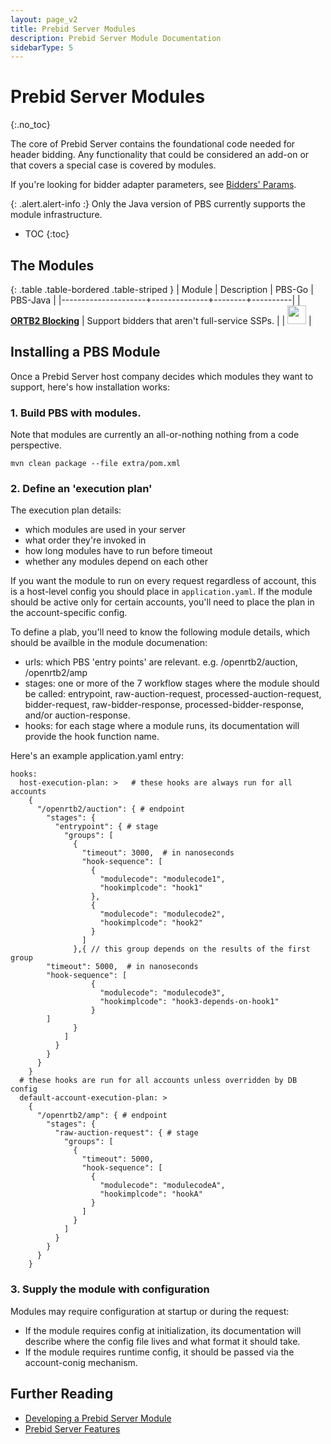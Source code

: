 ```yaml
---
layout: page_v2
title: Prebid Server Modules
description: Prebid Server Module Documentation
sidebarType: 5
---
```


# Prebid Server Modules
{:.no_toc}

The core of Prebid Server contains the foundational code needed for header bidding. Any functionality that could be considered an add-on or that covers a special case is covered by modules. 

If you're looking for bidder adapter parameters, see [Bidders' Params](/dev-docs/pbs-bidders.html).

{: .alert.alert-info :}
Only the Java version of PBS currently supports the module infrastructure.

* TOC
{:toc}

## The Modules

{: .table .table-bordered .table-striped }
| Module              | Description  | PBS-Go | PBS-Java |
|---------------------+--------------+--------+----------|
| [**ORTB2 Blocking**](/prebid-server/pbs-modules/ortb2-blocking.html) | Support bidders that aren't full-service SSPs. | | <img src="/assets/images/icons/icon-check-green.png" width="30"> |

## Installing a PBS Module

Once a Prebid Server host company decides which modules they want to support,
here's how installation works:

### 1. Build PBS with modules.

Note that modules are currently an all-or-nothing nothing from a code perspective.
```
mvn clean package --file extra/pom.xml
```

### 2. Define an 'execution plan'

The execution plan details:
- which modules are used in your server
- what order they're invoked in
- how long modules have to run before timeout
- whether any modules depend on each other

If you want the module to run on every request regardless of account, this is a
host-level config you should place in `application.yaml`. If the module should
be active only for certain accounts, you'll need to place the plan in the account-specific config.

To define a plab, you'll need to know the following module details, which should be availble in the module documenation:
- urls: which PBS 'entry points' are relevant. e.g. /openrtb2/auction, /openrtb2/amp
- stages: one or more of the 7 workflow stages where the module should be called: entrypoint, raw-auction-request, processed-auction-request, bidder-request, raw-bidder-response, processed-bidder-response, and/or auction-response.
- hooks: for each stage where a module runs, its documentation will provide the hook function name.

Here's an example application.yaml entry:
```
hooks: 
  host-execution-plan: >   # these hooks are always run for all accounts
    {
      "/openrtb2/auction": { # endpoint
        "stages": {
          "entrypoint": { # stage
            "groups": [
              {
                "timeout": 3000,  # in nanoseconds
                "hook-sequence": [
                  {
                    "modulecode": "modulecode1",
                    "hookimplcode": "hook1"
                  },
                  {
                    "modulecode": "modulecode2",
                    "hookimplcode": "hook2"
                  }
                ]
              },{ // this group depends on the results of the first group
		"timeout": 5000,  # in nanoseconds
		"hook-sequence": [
                  {
                    "modulecode": "modulecode3",
                    "hookimplcode": "hook3-depends-on-hook1"
                  }
		]
              }
            ]
          }
        }
      }
    }
  # these hooks are run for all accounts unless overridden by DB config
  default-account-execution-plan: >
    {
      "/openrtb2/amp": { # endpoint
        "stages": {
          "raw-auction-request": { # stage
            "groups": [
              {
                "timeout": 5000,
                "hook-sequence": [
                  {
                    "modulecode": "modulecodeA",
                    "hookimplcode": "hookA"
                  }
                ]
              }
            ]
          }
        }
      }
    }
```

### 3. Supply the module with configuration

Modules may require configuration at startup or during the request:

- If the module requires config at initialization, its documentation will
describe where the config file lives and what format it should take.
- If the module requires runtime config, it should be passed via the account-conig mechanism.


## Further Reading

+ [Developing a Prebid Server Module](/prebid-server/developers/add-a-module.html)
+ [Prebid Server Features](/prebid-server/features/pbs-feature-idx.html)

